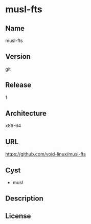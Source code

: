 # musl-fts

## Name
musl-fts

## Version
git

## Release
1

## Architecture
x86-64

## URL
https://github.com/void-linux/musl-fts

## Cyst
* musl

## Description

## License

